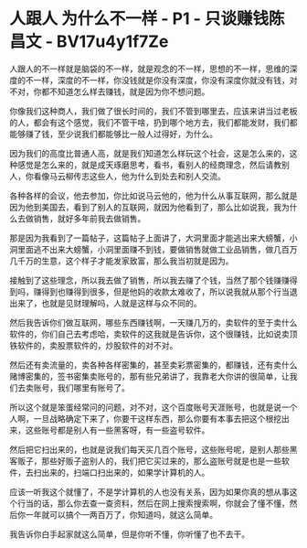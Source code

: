 # 人跟人 为什么不一样 - P1 - 只谈赚钱陈昌文 - BV17u4y1f7Ze

人跟人的不一样就是脑袋的不一样，就是观念的不一样，思想的不一样，思维的深度的不一样，深度的不一样，你没钱就是你没有深度，你没有深度你就没有钱，对不对，你都不知道怎么样去赚钱，就是因为你不想问题。

你像我们这种商人，我们做了很长时间的，我们不管到哪里去，应该来讲当过老板的人，都会有这个感觉，我们不管干啥，扔到哪个地方去，我们都能发财，我们都能够赚了钱，至少说我们都能够比一般人过得好，为什么。

因为我们的高度比普通人高，就是我们知道怎么样玩这个社会，这是怎么来的，这种感觉是怎么来的，就是成天琢磨思考，看书，看别人的经商理念，然后请教别人，你看像马云柳传志这些人，他为什么到处去和别人交流。

各种各样的会议，他去参加，你比如说马云他的，他为什么从事互联网，那么就是因为他到美国去，看到了别人的互联网，就因为他看到了，那么比如说我，我为什么去做销售，就好多年前我去做销售。

那是因为我看到了一篇帖子，这篇帖子上面讲了，大洞里面才能逃出来大螃蟹，小洞里面逃不出来大螃蟹，小洞里面赚不到钱，要做销售就做工业品销售，做几百万几千万的生意，这个样子才能发家致富，那么我当初就是因为。

接触到了这些理念，所以我去做了销售，所以我去赚了个钱，当然了那个钱赚赚得到吗，赚得到也赚得到很多，但是他妈的收款太难收了，所以说我就从那个行当退出来了，也就是见财理解吗，人就是这样与众不同的。

然后我告诉你们做互联网，哪些东西赚钱啊，一天赚几万的，卖软件的至于卖什么软件的，你们自己去考虑哈，卖软件的这我就是告诉你，这个很赚钱，比如说卖顶铁软件的，卖股票软件的，炒股软件的对不对。

然后还有卖流量的，卖各种各样密集的，甚至卖彩票密集的，都赚钱，还有卖什么赌博密集的，签书密集卖账号的，那有些兄弟讲了，我靠老大你讲的很简单，让我们去卖账号，我们哪里有账号了。

所以这个就是笨蛋经常问的问题，对不对，这个百度账号天涯账号，也就是说一个人啊，一旦战略确定下来了，你要干这样东西，那么你要有本事去把这个根挖出来，这些账号都是别人有一些黑客呀，有一些盗号软件。

然后把它扫出来的，也就是说我们每天买几百个账号，这些账号呢，是别人那些黑客贩子，那些好贩子盗别人的，我们把它买过来的，那么盗账号就是也是一些软件，去扫出来的，扫端口扫出来的，如果学计算机的人。

应该一听我这个就懂了，不是学计算机的人也没有关系，因为如果你真的想从事这个行当的话，那么你去查一查资料，然后在网上搜索搜索啊，你就会了懂不懂，然后你一年就可以搞个一两百万了，你知道吗，就这么简单。

我告诉你白手起家就这么简单，但是你听不懂，你听懂了也不去干。